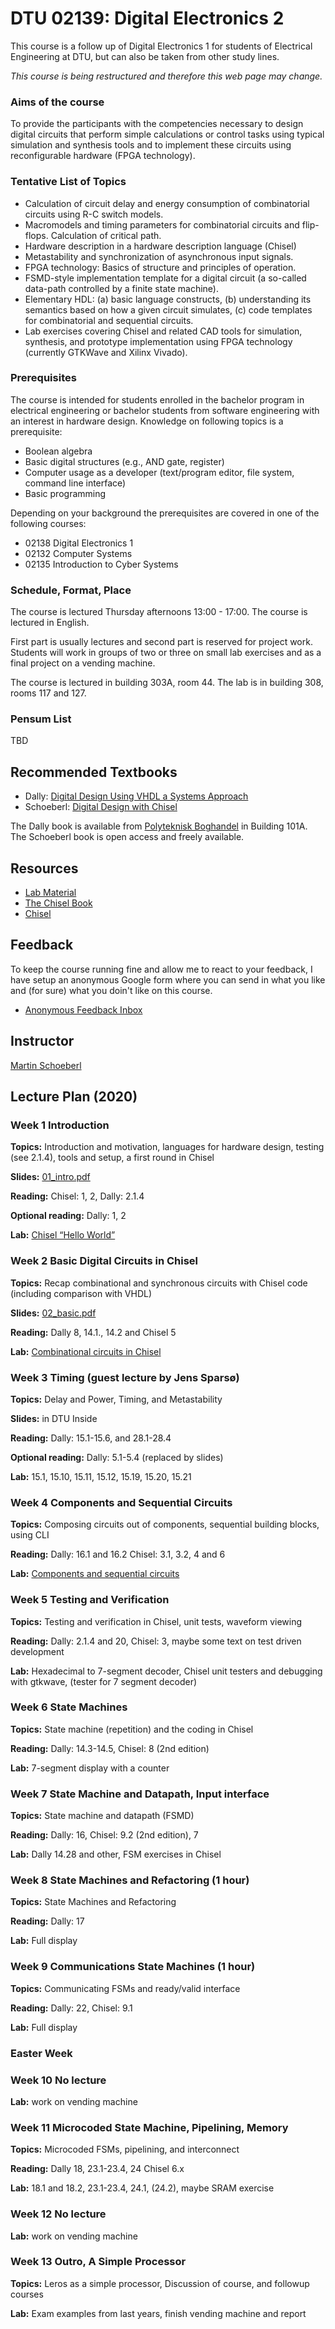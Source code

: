 # DTU 02139: Digital Electronics 2

This course is a follow up of Digital Electronics 1 for students of Electrical Engineering at DTU, but can also be taken from other study lines.

*This course is being restructured and therefore this web page may change.*

### Aims of the course

To provide the participants with the competencies necessary to design digital circuits that perform simple calculations or control tasks using typical simulation and synthesis tools and to implement these circuits using reconfigurable hardware (FPGA technology). 

### Tentative List of Topics

 * Calculation of circuit delay and energy consumption of combinatorial circuits using R-C switch models.
 * Macromodels and timing parameters for combinatorial circuits and flip-flops. Calculation of critical path.
 * Hardware description in a hardware description language (Chisel)
 * Metastability and synchronization of asynchronous input signals.
 * FPGA technology: Basics of structure and principles of operation.
 * FSMD-style implementation template for a digital circuit (a so-called data-path controlled by a finite state machine).
 * Elementary HDL: (a) basic language constructs, (b) understanding its semantics based on how a given circuit simulates, (c) code templates for combinatorial and sequential circuits.
 * Lab exercises covering Chisel and related CAD tools for simulation, synthesis, and prototype implementation using FPGA technology (currently GTKWave and Xilinx Vivado). 

### Prerequisites

The course is intended for students enrolled in the bachelor program in electrical engineering or bachelor students from software engineering with an interest in
hardware design. Knowledge on following topics is a prerequisite:

 * Boolean algebra
 * Basic digital structures (e.g., AND gate, register)
 * Computer usage as a developer (text/program editor, file system, command line interface)
 * Basic programming

Depending on your background the prerequisites are covered in one of the following courses:

 * 02138 Digital Electronics 1
 * 02132 Computer Systems
 * 02135 Introduction to Cyber Systems

### Schedule, Format, Place

The course is lectured Thursday afternoons 13:00 - 17:00.
The course is lectured in English.

First part is usually lectures and second part is reserved for project work.
Students will work in groups of two or three on small lab exercises
and as a final project on a vending machine.

The course is lectured in building 303A, room 44. The lab is in building
308, rooms 117 and 127.

### Pensum List

TBD 

## Recommended Textbooks

 * Dally: [Digital Design Using VHDL a Systems Approach](https://www.google.com/url?sa=t&rct=j&q=&esrc=s&source=web&cd=3&cad=rja&uact=8&ved=2ahUKEwiijsD_76vmAhW4AxAIHci4Ai8QFjACegQIAhAB&url=https%3A%2F%2Fwww.cambridge.org%2Fcore%2Fbooks%2Fdigital-design-using-vhdl%2F0649D96BCF9E14D1AC4D192D629A3E5A&usg=AOvVaw3f4XcAOJdrcFfY6QdnGvRm)
 * Schoeberl: [Digital Design with Chisel](http://www.imm.dtu.dk/%7Emasca/chisel-book.html)

The Dally book is available from
[Polyteknisk Boghandel](http://www.polyteknisk.dk/)
in Building 101A.
The Schoeberl book is open access and freely available.

## Resources

 * [Lab Material](https://github.com/schoeberl/chisel-lab)
 * [The Chisel Book](http://www.imm.dtu.dk/%7Emasca/chisel-book.html)
 * [Chisel](https://www.chisel-lang.org/)

## Feedback

To keep the course running fine and allow me to react to your feedback, I have setup an anonymous
Google form where you can send in what you like and (for sure) what you doin't like on this course.

 * [Anonymous Feedback Inbox](https://docs.google.com/forms/d/e/1FAIpQLSclKyEM_foF7U0TF-CoIZhla5EFEcE8-EGD7Jvle6TBB90WZw/viewform?vc=0&c=0&w=1&usp=mail_form_link)

## Instructor

[Martin Schoeberl](http://www.imm.dtu.dk/%7Emasca/)

## Lecture Plan (2020)

### Week 1 Introduction

**Topics:** Introduction and motivation, languages for hardware design, testing (see 2.1.4), tools and setup, a first round in Chisel

**Slides:** [01_intro.pdf](01_intro.pdf)

**Reading:** Chisel: 1, 2, Dally: 2.1.4 

**Optional reading:** Dally: 1, 2

**Lab:** [Chisel “Hello World”](https://github.com/schoeberl/chisel-lab)


### Week 2 Basic Digital Circuits in Chisel

**Topics:** Recap combinational and synchronous circuits with Chisel code (including comparison with VHDL)

**Slides:** [02_basic.pdf](02_basic.pdf)

**Reading:** Dally 8, 14.1., 14.2 and Chisel 5

**Lab:** [Combinational circuits in Chisel](https://github.com/schoeberl/chisel-lab)


### Week 3 Timing (guest lecture by Jens Sparsø)

**Topics:** Delay and Power, Timing, and Metastability

**Slides:** in DTU Inside

**Reading:** Dally: 15.1-15.6, and 28.1-28.4

**Optional reading:** Dally: 5.1-5.4 (replaced by slides)

**Lab:** 15.1, 15.10, 15.11, 15.12, 15.19, 15.20, 15.21


### Week 4 Components and Sequential Circuits

**Topics:** Composing circuits out of components, sequential building blocks, using CLI

**Reading:** Dally: 16.1 and 16.2 Chisel: 3.1, 3.2, 4 and 6

**Lab:** [Components and sequential circuits](https://github.com/schoeberl/chisel-lab)


### Week 5 Testing and Verification

**Topics:** Testing and verification in Chisel, unit tests, waveform viewing

**Reading:** Dally: 2.1.4 and 20, Chisel: 3, maybe some text on test driven development

**Lab:** Hexadecimal to 7-segment decoder, Chisel unit testers and debugging with gtkwave, (tester for 7 segment decoder)


### Week 6 State Machines

**Topics:** State machine (repetition) and the coding in Chisel

**Reading:** Dally: 14.3-14.5, Chisel: 8 (2nd edition)

**Lab:** 7-segment display with a counter


### Week 7 State Machine and Datapath, Input interface

**Topics:** State machine and datapath (FSMD)

**Reading:** Dally: 16, Chisel: 9.2 (2nd edition), 7

**Lab:** Dally 14.28 and other, FSM exercises in Chisel


### Week 8 State Machines and Refactoring (1 hour)

**Topics:** State Machines and Refactoring

**Reading:** Dally: 17

**Lab:** Full display


### Week 9 Communications State Machines (1 hour)

**Topics:** Communicating FSMs and ready/valid interface

**Reading:** Dally: 22, Chisel: 9.1

**Lab:** Full display


### Easter Week


### Week 10 No lecture

**Lab:** work on vending machine


### Week 11 Microcoded State Machine, Pipelining, Memory

**Topics:** Microcoded FSMs, pipelining, and interconnect

**Reading:** Dally 18, 23.1-23.4, 24 Chisel 6.x

**Lab:** 18.1 and 18.2, 23.1-23.4, 24.1, (24.2), maybe SRAM exercise


### Week 12 No lecture

**Lab:** work on vending machine


### Week 13 Outro, A Simple Processor

**Topics:** Leros as a simple processor, Discussion of course, and followup courses

**Lab:** Exam examples from last years, finish vending machine and report
